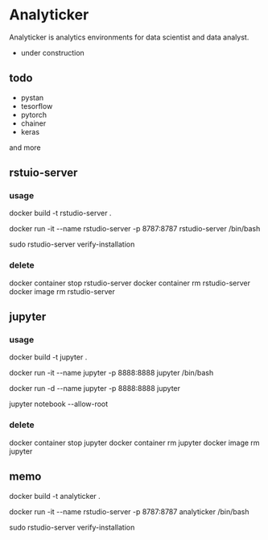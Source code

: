 # Analyticker

Analyticker is analytics environments for data scientist and data analyst.

- under construction

## todo 
- pystan
- tesorflow
- pytorch
- chainer
- keras

and more

## rstuio-server

### usage

docker build -t rstudio-server .

docker run -it --name rstudio-server -p 8787:8787 rstudio-server /bin/bash

sudo rstudio-server verify-installation

### delete

docker container stop rstudio-server
docker container rm rstudio-server
docker image rm rstudio-server

## jupyter

### usage

docker build -t jupyter .

docker run -it --name jupyter -p 8888:8888 jupyter /bin/bash

docker run -d --name jupyter -p 8888:8888 jupyter

jupyter notebook --allow-root

### delete

docker container stop jupyter
docker container rm jupyter
docker image rm jupyter


## memo
docker build -t analyticker .

docker run -it --name rstudio-server -p 8787:8787 analyticker /bin/bash

sudo rstudio-server verify-installation